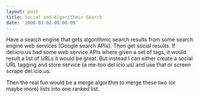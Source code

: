 ```yaml
---
layout: post
title: Social and Algorithmic Search
date: '2006-03-02 00:00:00'
---
```


Have a search engine that gets algorithmic search results from some search engine web services (Google search APIs). Then get social results. If del.icio.us had some web service APIs where given a set of tags, it would result a list of URLs it would be great. But instead I can either create a social URL tagging and store service (a me-too del.icio.us) and use that or screen scrape del.icio.us.

Then the real fun would be a merge algorithm to merge these two (or maybe more) lists into one ranked list.

